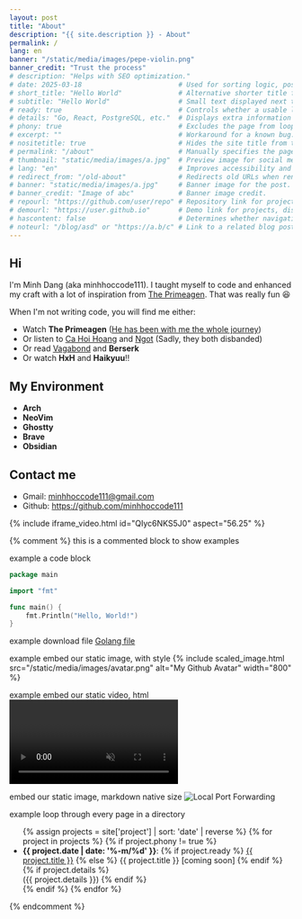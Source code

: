 ```yaml
---
layout: post
title: "About"
description: "{{ site.description }} - About"
permalink: /
lang: en
banner: "/static/media/images/pepe-violin.png"
banner_credit: "Trust the process"
# description: "Helps with SEO optimization."
# date: 2025-03-18                        # Used for sorting logic, post ordering, etc.
# short_title: "Hello World"              # Alternative shorter title for meta previews if the main title is too long.
# subtitle: "Hello World"                 # Small text displayed next to the page title in our custom theme.
# ready: true                             # Controls whether a usable link should be displayed in loops.
# details: "Go, React, PostgreSQL, etc."  # Displays extra information in our custom theme.
# phony: true                             # Excludes the page from loops when iterating through a directory.
# excerpt: ""                             # Workaround for a known bug.
# nositetitle: true                       # Hides the site title from the page title.
# permalink: "/about"                     # Manually specifies the page URL instead of using the default structure.
# thumbnail: "static/media/images/a.jpg"  # Preview image for social media (Twitter, etc.).
# lang: "en"                              # Improves accessibility and SEO, useful for multilingual sites.
# redirect_from: "/old-about"             # Redirects old URLs when renaming/migrating pages to prevent broken links.
# banner: "static/media/images/a.jpg"     # Banner image for the post.
# banner_credit: "Image of abc"           # Banner image credit.
# repourl: "https://github.com/user/repo" # Repository link for projects, displayed if available.
# demourl: "https://user.github.io"       # Demo link for projects, displayed if available.
# hascontent: false                       # Determines whether navigation to the page should be enabled.
# noteurl: "/blog/asd" or "https://a.b/c" # Link to a related blog post, tutorial, or documentation (internal or external).
---
```


## Hi

I'm Minh Dang (aka minhhoccode111). I taught myself to code and enhanced my craft with a lot of inspiration from [The Primeagen](https://www.youtube.com/@ThePrimeagen). That was really fun 😆

When I'm not writing code, you will find me either:

- Watch **The Primeagen** ([He has been with me the whole journey](https://www.youtube.com/watch?v=96VlfN7ViyE))
- Or listen to [Ca Hoi Hoang](https://www.youtube.com/@cahoihoang) and [Ngot](https://www.youtube.com/c/Ng%E1%BB%8Dtband) (Sadly, they both disbanded)
- Or read [Vagabond](https://drive.google.com/drive/u/0/folders/1o7A4S189u5SZyDmnbok3sN9rvu3q39me) and **Berserk**
- Or watch **HxH** and **Haikyuu**!!

## My Environment

- **Arch**
- **NeoVim**
- **Ghostty**
- **Brave**
- **Obsidian**

## Contact me

- Gmail: <minhhoccode111@gmail.com>
- Github: <https://github.com/minhhoccode111>

{% include iframe_video.html id="QIyc6NKS5J0" aspect="56.25" %}

{% comment %}
this is a commented block to show examples

example a code block

```go
package main

import "fmt"

func main() {
    fmt.Println("Hello, World!")
}
```

example download file
[Golang file](/static/files/hello-world.go)

example embed our static image, with style
{% include scaled_image.html src="/static/media/images/avatar.png" alt="My Github Avatar" width="800" %}

example embed our static video, html
<video autoplay="autoplay" loop="loop" controls muted playsinline  oncontextmenu="return false;"  preload="auto"  class="demo">

  <source src="/static/media/demos/vim.mp4" type="video/mp4">
</video>

embed our static image, markdown native size
![Local Port Forwarding](/static/media/images/avatar.png)

example loop through every page in a directory

<ul class="double-spaced">
  {% assign projects = site['project'] | sort: 'date' | reverse %}
  {% for project in projects %}
    {% if project.phony != true %}
      <li>
        <strong>{{ project.date | date: '%-m/%d' }}</strong>:
        {% if project.ready %}
          <a href="{{ project.url }}">{{ project.title }}</a>
        {% else %}
          {{ project.title }} [coming soon]
        {% endif %}
        {% if project.details %}
          <br>
          ({{ project.details }})
        {% endif %}
      </li>
    {% endif %}
  {% endfor %}
</ul>
{% endcomment %}
